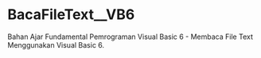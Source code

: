 # BacaFileText__VB6
Bahan Ajar Fundamental Pemrograman Visual Basic 6 - Membaca File Text Menggunakan Visual Basic 6.
